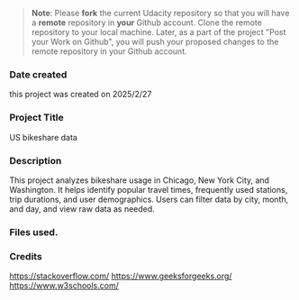 >**Note**: Please **fork** the current Udacity repository so that you will have a **remote** repository in **your** Github account. Clone the remote repository to your local machine. Later, as a part of the project "Post your Work on Github", you will push your proposed changes to the remote repository in your Github account.

### Date created
this project was created on 2025/2/27

### Project Title
US bikeshare data

### Description
This project analyzes bikeshare usage in Chicago, New York City, and Washington. It helps identify popular travel times, frequently used stations, trip durations, and user demographics. Users can filter data by city, month, and day, and view raw data as needed.

### Files used.

### Credits
https://stackoverflow.com/
https://www.geeksforgeeks.org/
https://www.w3schools.com/

